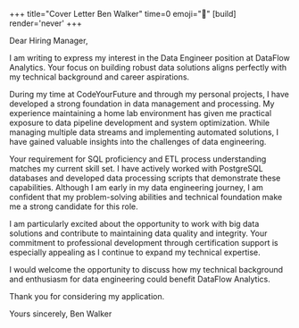 +++
title="Cover Letter Ben Walker"
time=0
emoji="📝"
[build]
render='never'
+++

Dear Hiring Manager,

I am writing to express my interest in the Data Engineer position at DataFlow Analytics. Your focus on building robust data solutions aligns perfectly with my technical background and career aspirations.

During my time at CodeYourFuture and through my personal projects, I have developed a strong foundation in data management and processing. My experience maintaining a home lab environment has given me practical exposure to data pipeline development and system optimization. While managing multiple data streams and implementing automated solutions, I have gained valuable insights into the challenges of data engineering.

Your requirement for SQL proficiency and ETL process understanding matches my current skill set. I have actively worked with PostgreSQL databases and developed data processing scripts that demonstrate these capabilities. Although I am early in my data engineering journey, I am confident that my problem-solving abilities and technical foundation make me a strong candidate for this role.

I am particularly excited about the opportunity to work with big data solutions and contribute to maintaining data quality and integrity. Your commitment to professional development through certification support is especially appealing as I continue to expand my technical expertise.

I would welcome the opportunity to discuss how my technical background and enthusiasm for data engineering could benefit DataFlow Analytics.

Thank you for considering my application.

Yours sincerely,
Ben Walker
